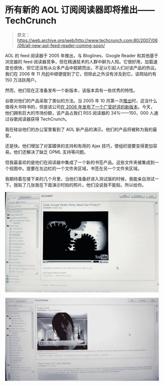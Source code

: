 # 所有新的 AOL 订阅阅读器即将推出——TechCrunch

> 原文：<https://web.archive.org/web/http://www.techcrunch.com:80/2007/06/06/all-new-aol-feed-reader-coming-soon/>

AOL 的 feed 阅读器于 2005 年推出，与 Bloglines、Google Reader 和其他基于浏览器的 feed 阅读器竞争，但在精通技术的人群中鲜为人知。它很好用，加载速度也很快，但它还没有从众多产品中脱颖而出，不足以引起人们对该产品的热议。我们在 2006 年 11 月[的](https://web.archive.org/web/20220626090134/http://www.beta.techcrunch.com/2006/11/08/aol-msft-goog-what-are-they-doing-in-the-sandbox/)中顺便提到了它，但除此之外没有涉及到它。该网站约有 150 万活跃用户。

然而，他们现在正准备发布一个新版本，该版本具有一些优秀的特性。

谷歌对他们的产品采取了类似的方法。当 2005 年 10 月第一次[推出](https://web.archive.org/web/20220626090134/http://www.beta.techcrunch.com/2005/10/08/google-reader-beautiful-needs-work/)时，这没什么值得大书特书的，但是该公司[在 2006 年发布了一个广受好评的新版本](https://web.archive.org/web/20220626090134/http://www.beta.techcrunch.com/2006/09/28/google-reader-steps-it-up-with-new-version)。今天，他们拥有巨大的市场份额，该产品占我们 RSS 阅读器的 34%——150，000 人通过谷歌阅读器获得 TechCrunch。

我在硅谷他们的办公室里看到了 AOL 新产品的演示。他们的产品将被称为我的最爱。

还是快。他们增加了对富媒体的支持和有用的 Ajax 技巧，使组织提要变得更加容易。他们还解决了缺乏 OPML 支持等问题。

但我最喜欢的是他们在阅读器中集成了一个新的书签产品。这些文件夹被集成到一个视图中。提要在左边栏的一个文件夹区域，书签在另一个文件夹区域。

我期待着在接下来的几个月里，当他们准备好进入测试版的时候，我能亲自测试一下。我贴了几张我在下面演示时拍的照片。他们没说我不能贴，所以给你。

![](img/e6ee31c33ccc308b84f86a131ce743b2.png)

![](img/a9ae5e8f9d6bc0d5fa9f7bacb9549d50.png)